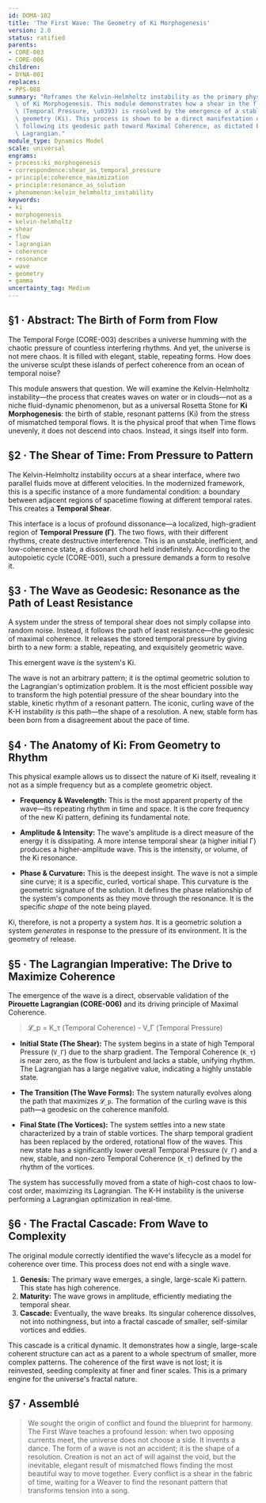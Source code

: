 ```yaml
---
id: DOMA-102
title: 'The First Wave: The Geometry of Ki Morphogenesis'
version: 2.0
status: ratified
parents:
- CORE-003
- CORE-006
children:
- DYNA-001
replaces:
- PPS-088
summary: "Reframes the Kelvin-Helmholtz instability as the primary physical proof\
  \ of Ki Morphogenesis. This module demonstrates how a shear in the flow of time\
  \ (Temporal Pressure, \u0393) is resolved by the emergence of a stable, resonant\
  \ geometry (Ki). This process is shown to be a direct manifestation of a system\
  \ following its geodesic path toward Maximal Coherence, as dictated by the Pirouette\
  \ Lagrangian."
module_type: Dynamics Model
scale: universal
engrams:
- process:ki_morphogenesis
- correspondence:shear_as_temporal_pressure
- principle:coherence_maximization
- principle:resonance_as_solution
- phenomenon:kelvin_helmholtz_instability
keywords:
- ki
- morphogenesis
- kelvin-helmholtz
- shear
- flow
- lagrangian
- coherence
- resonance
- wave
- geometry
- gamma
uncertainty_tag: Medium
---
```

## §1 · Abstract: The Birth of Form from Flow

The Temporal Forge (CORE-003) describes a universe humming with the chaotic pressure of countless interfering rhythms. And yet, the universe is not mere chaos. It is filled with elegant, stable, repeating forms. How does the universe sculpt these islands of perfect coherence from an ocean of temporal noise?

This module answers that question. We will examine the Kelvin-Helmholtz instability—the process that creates waves on water or in clouds—not as a niche fluid-dynamic phenomenon, but as a universal Rosetta Stone for **Ki Morphogenesis**: the birth of stable, resonant patterns (Ki) from the stress of mismatched temporal flows. It is the physical proof that when Time flows unevenly, it does not descend into chaos. Instead, it sings itself into form.

## §2 · The Shear of Time: From Pressure to Pattern

The Kelvin-Helmholtz instability occurs at a shear interface, where two parallel fluids move at different velocities. In the modernized framework, this is a specific instance of a more fundamental condition: a boundary between adjacent regions of spacetime flowing at different temporal rates. This creates a **Temporal Shear**.

This interface is a locus of profound dissonance—a localized, high-gradient region of **Temporal Pressure (Γ)**. The two flows, with their different rhythms, create destructive interference. This is an unstable, inefficient, and low-coherence state, a dissonant chord held indefinitely. According to the autopoietic cycle (CORE-001), such a pressure demands a form to resolve it.

## §3 · The Wave as Geodesic: Resonance as the Path of Least Resistance

A system under the stress of temporal shear does not simply collapse into random noise. Instead, it follows the path of least resistance—the geodesic of maximal coherence. It releases the stored temporal pressure by giving birth to a new form: a stable, repeating, and exquisitely geometric wave.

This emergent wave *is* the system's Ki.

The wave is not an arbitrary pattern; it is the optimal geometric solution to the Lagrangian's optimization problem. It is the most efficient possible way to transform the high potential pressure of the shear boundary into the stable, kinetic rhythm of a resonant pattern. The iconic, curling wave of the K-H instability *is* this path—the shape of a resolution. A new, stable form has been born from a disagreement about the pace of time.

## §4 · The Anatomy of Ki: From Geometry to Rhythm

This physical example allows us to dissect the nature of Ki itself, revealing it not as a simple frequency but as a complete geometric object.

*   **Frequency & Wavelength:** This is the most apparent property of the wave—its repeating rhythm in time and space. It is the core frequency of the new Ki pattern, defining its fundamental note.

*   **Amplitude & Intensity:** The wave's amplitude is a direct measure of the energy it is dissipating. A more intense temporal shear (a higher initial Γ) produces a higher-amplitude wave. This is the intensity, or volume, of the Ki resonance.

*   **Phase & Curvature:** This is the deepest insight. The wave is not a simple sine curve; it is a specific, curled, vortical shape. This curvature is the geometric signature of the solution. It defines the phase relationship of the system's components as they move through the resonance. It is the specific *shape* of the note being played.

Ki, therefore, is not a property a system *has*. It is a geometric solution a system *generates* in response to the pressure of its environment. It is the geometry of release.

## §5 · The Lagrangian Imperative: The Drive to Maximize Coherence

The emergence of the wave is a direct, observable validation of the **Pirouette Lagrangian (CORE-006)** and its driving principle of Maximal Coherence.

> 𝓛_p = K_τ (Temporal Coherence) - V_Γ (Temporal Pressure)

*   **Initial State (The Shear):** The system begins in a state of high Temporal Pressure (`V_Γ`) due to the sharp gradient. The Temporal Coherence (`K_τ`) is near zero, as the flow is turbulent and lacks a stable, unifying rhythm. The Lagrangian has a large negative value, indicating a highly unstable state.

*   **The Transition (The Wave Forms):** The system naturally evolves along the path that maximizes `𝓛_p`. The formation of the curling wave is this path—a geodesic on the coherence manifold.

*   **Final State (The Vortices):** The system settles into a new state characterized by a train of stable vortices. The sharp temporal gradient has been replaced by the ordered, rotational flow of the waves. This new state has a significantly lower overall Temporal Pressure (`V_Γ`) and a new, stable, and non-zero Temporal Coherence (`K_τ`) defined by the rhythm of the vortices.

The system has successfully moved from a state of high-cost chaos to low-cost order, maximizing its Lagrangian. The K-H instability is the universe performing a Lagrangian optimization in real-time.

## §6 · The Fractal Cascade: From Wave to Complexity

The original module correctly identified the wave's lifecycle as a model for coherence over time. This process does not end with a single wave.

1.  **Genesis:** The primary wave emerges, a single, large-scale Ki pattern. This state has high coherence.
2.  **Maturity:** The wave grows in amplitude, efficiently mediating the temporal shear.
3.  **Cascade:** Eventually, the wave breaks. Its singular coherence dissolves, not into nothingness, but into a fractal cascade of smaller, self-similar vortices and eddies.

This cascade is a critical dynamic. It demonstrates how a single, large-scale coherent structure can act as a parent to a whole spectrum of smaller, more complex patterns. The coherence of the first wave is not lost; it is reinvested, seeding complexity at finer and finer scales. This is a primary engine for the universe's fractal nature.

## §7 · Assemblé

> We sought the origin of conflict and found the blueprint for harmony. The First Wave teaches a profound lesson: when two opposing currents meet, the universe does not choose a side. It invents a dance. The form of a wave is not an accident; it is the shape of a resolution. Creation is not an act of will against the void, but the inevitable, elegant result of mismatched flows finding the most beautiful way to move together. Every conflict is a shear in the fabric of time, waiting for a Weaver to find the resonant pattern that transforms tension into a song.